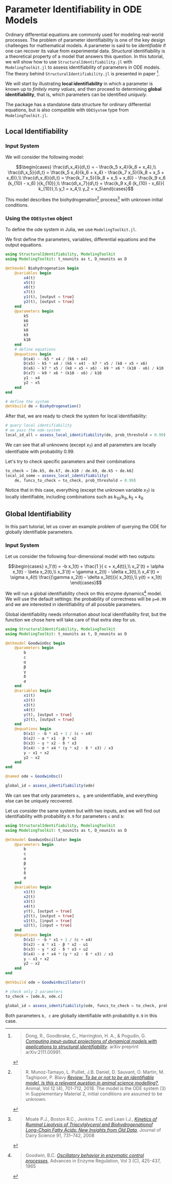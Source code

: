 # Parameter Identifiability in ODE Models

Ordinary differential equations are commonly used for modeling real-world processes. The problem of parameter identifiability is one of the key design challenges for mathematical models. A parameter is said to be _identifiable_ if one can recover its value from experimental data. _Structural_ identifiability is a theoretical property of a model that answers this question. In this tutorial, we will show how to use `StructuralIdentifiability.jl` with `ModelingToolkit.jl` to assess identifiability of parameters in ODE models. The theory behind `StructuralIdentifiability.jl` is presented in paper [^4].

We will start by illustrating **local identifiability** in which a parameter is known up to _finitely many values_, and then proceed to determining **global identifiability**, that is, which parameters can be identified _uniquely_.

The package has a standalone data structure for ordinary differential equations, but is also compatible with `ODESystem` type from `ModelingToolkit.jl`.

## Local Identifiability

### Input System

We will consider the following model:

$$\begin{cases}
\frac{d\,x_4}{d\,t} = - \frac{k_5 x_4}{k_6 + x_4},\\
\frac{d\,x_5}{d\,t} = \frac{k_5 x_4}{k_6 + x_4} - \frac{k_7 x_5}{(k_8 + x_5 + x_6)},\\
\frac{d\,x_6}{d\,t} = \frac{k_7 x_5}{(k_8 + x_5 + x_6)} - \frac{k_9  x_6  (k_{10} - x_6) }{k_{10}},\\
\frac{d\,x_7}{d\,t} = \frac{k_9  x_6  (k_{10} - x_6)}{ k_{10}},\\
y_1 = x_4,\\
y_2 = x_5\end{cases}$$

This model describes the biohydrogenation[^1] process[^2] with unknown initial conditions.

### Using the `ODESystem` object

To define the ode system in Julia, we use `ModelingToolkit.jl`.

We first define the parameters, variables, differential equations and the output equations.

```julia
using StructuralIdentifiability, ModelingToolkit
using ModelingToolkit: t_nounits as t, D_nounits as D

@mtkmodel Biohydrogenation begin
    @variables begin
        x4(t)
        x5(t)
        x6(t)
        x7(t)
        y1(t), [output = true]
        y2(t), [output = true]
    end
    @parameters begin
        k5
        k6
        k7
        k8
        k9
        k10
    end
    # define equations
    @equations begin
        D(x4) ~ -k5 * x4 / (k6 + x4)
        D(x5) ~ k5 * x4 / (k6 + x4) - k7 * x5 / (k8 + x5 + x6)
        D(x6) ~ k7 * x5 / (k8 + x5 + x6) - k9 * x6 * (k10 - x6) / k10
        D(x7) ~ k9 * x6 * (k10 - x6) / k10
        y1 ~ x4
        y2 ~ x5
    end
end

# define the system
@mtkbuild de = Biohydrogenation()
```

After that, we are ready to check the system for local identifiability:

```julia
# query local identifiability
# we pass the ode-system
local_id_all = assess_local_identifiability(de, prob_threshold = 0.99)
```

We can see that all unknowns (except $x_7$) and all parameters are locally identifiable with probability 0.99.

Let's try to check specific parameters and their combinations

```julia
to_check = [de.k5, de.k7, de.k10 / de.k9, de.k5 + de.k6]
local_id_some = assess_local_identifiability(
    de, funcs_to_check = to_check, prob_threshold = 0.99)
```

Notice that in this case, everything (except the unknown variable $x_7$) is locally identifiable, including combinations such as $k_{10}/k_9, k_5+k_6$

## Global Identifiability

In this part tutorial, let us cover an example problem of querying the ODE for globally identifiable parameters.

### Input System

Let us consider the following four-dimensional model with two outputs:

$$\begin{cases}
x_1'(t) = -b  x_1(t) + \frac{1 }{ c + x_4(t)},\\
x_2'(t) = \alpha  x_1(t) - \beta  x_2(t),\\
x_3'(t) = \gamma  x_2(t) - \delta  x_3(t),\\
x_4'(t) = \sigma  x_4(t)  \frac{(\gamma x_2(t) - \delta x_3(t))}{ x_3(t)},\\
y(t) = x_1(t)
\end{cases}$$

We will run a global identifiability check on this enzyme dynamics[^3] model. We will use the default settings: the probability of correctness will be `p=0.99` and we are interested in identifiability of all possible parameters.

Global identifiability needs information about local identifiability first, but the function we chose here will take care of that extra step for us.

```julia
using StructuralIdentifiability, ModelingToolkit
using ModelingToolkit: t_nounits as t, D_nounits as D

@mtkmodel GoodwinOsc begin
    @parameters begin
        b
        c
        α
        β
        γ
        δ
        σ
    end
    @variables begin
        x1(t)
        x2(t)
        x3(t)
        x4(t)
        y(t), [output = true]
        y2(t), [output = true]
    end
    @equations begin
        D(x1) ~ -b * x1 + 1 / (c + x4)
        D(x2) ~ α * x1 - β * x2
        D(x3) ~ γ * x2 - δ * x3
        D(x4) ~ σ * x4 * (γ * x2 - δ * x3) / x3
        y ~ x1 + x2
        y2 ~ x2
    end
end

@named ode = GoodwinOsc()

global_id = assess_identifiability(ode)
```

We can see that only parameters `a, g` are unidentifiable, and everything else can be uniquely recovered.

Let us consider the same system but with two inputs, and we will find out identifiability with probability `0.9` for parameters `c` and `b`:

```julia
using StructuralIdentifiability, ModelingToolkit
using ModelingToolkit: t_nounits as t, D_nounits as D

@mtkmodel GoodwinOscillator begin
    @parameters begin
        b
        c
        α
        β
        γ
        δ
        σ
    end
    @variables begin
        x1(t)
        x2(t)
        x3(t)
        x4(t)
        y(t), [output = true]
        y2(t), [output = true]
        u1(t), [input = true]
        u2(t), [input = true]
    end
    @equations begin
        D(x1) ~ -b * x1 + 1 / (c + x4)
        D(x2) ~ α * x1 - β * x2 - u1
        D(x3) ~ γ * x2 - δ * x3 + u2
        D(x4) ~ σ * x4 * (γ * x2 - δ * x3) / x3
        y ~ x1 + x2
        y2 ~ x2
    end
end

@mtkbuild ode = GoodwinOscillator()

# check only 2 parameters
to_check = [ode.b, ode.c]

global_id = assess_identifiability(ode, funcs_to_check = to_check, prob_threshold = 0.9)
```

Both parameters `b, c` are globally identifiable with probability `0.9` in this case.

[^1]: > R. Munoz-Tamayo, L. Puillet, J.B. Daniel, D. Sauvant, O. Martin, M. Taghipoor, P. Blavy [*Review: To be or not to be an identifiable model. Is this a relevant question in animal science modelling?*](https://doi.org/10.1017/S1751731117002774), Animal, Vol 12 (4), 701-712, 2018. The model is the ODE system (3) in Supplementary Material 2, initial conditions are assumed to be unknown.
[^2]: > Moate P.J., Boston R.C., Jenkins T.C. and Lean I.J., [*Kinetics of Ruminal Lipolysis of Triacylglycerol and Biohydrogenationof Long-Chain Fatty Acids: New Insights from Old Data*](https://doi.org/10.3168/jds.2007-0398), Journal of Dairy Science 91, 731–742, 2008
[^3]: > Goodwin, B.C. [*Oscillatory behavior in enzymatic control processes*](https://doi.org/10.1016/0065-2571(65)90067-1), Advances in Enzyme Regulation, Vol 3 (C), 425-437, 1965
[^4]: > Dong, R., Goodbrake, C., Harrington, H. A., & Pogudin, G. [*Computing input-output projections of dynamical models with applications to structural identifiability*](https://arxiv.org/pdf/2111.00991). arXiv preprint arXiv:2111.00991.
